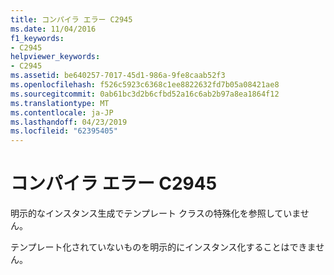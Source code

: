 ```yaml
---
title: コンパイラ エラー C2945
ms.date: 11/04/2016
f1_keywords:
- C2945
helpviewer_keywords:
- C2945
ms.assetid: be640257-7017-45d1-986a-9fe8caab52f3
ms.openlocfilehash: f526c5923c6368c1ee8822632fd7b05a08421ae8
ms.sourcegitcommit: 0ab61bc3d2b6cfbd52a16c6ab2b97a8ea1864f12
ms.translationtype: MT
ms.contentlocale: ja-JP
ms.lasthandoff: 04/23/2019
ms.locfileid: "62395405"
---
```

# <a name="compiler-error-c2945"></a>コンパイラ エラー C2945

明示的なインスタンス生成でテンプレート クラスの特殊化を参照していません。

テンプレート化されていないものを明示的にインスタンス化することはできません。